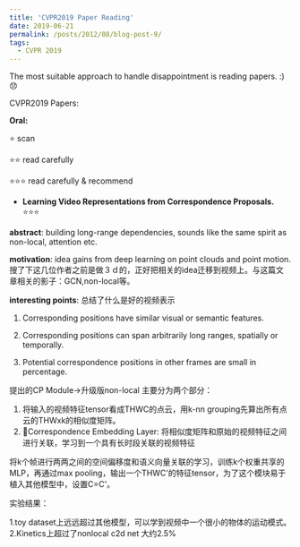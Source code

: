 ```yaml
---
title: 'CVPR2019 Paper Reading'
date: 2019-06-21
permalink: /posts/2012/08/blog-post-9/
tags:
  - CVPR 2019
---
```


The most suitable approach to handle disappointment is reading papers. :):disappointed:

CVPR2019 Papers:

**Oral:**

:star:  scan

:star::star:  read carefully 

:star::star::star:   read carefully & recommend

+ **Learning Video Representations from Correspondence Proposals.** :star::star::star:

**abstract**: building long-range dependencies, sounds like the same spirit as non-local, attention etc.

**motivation**: idea gains from deep learning on point clouds and point motion.搜了下这几位作者之前是做３ｄ的，正好把相关的idea迁移到视频上。与这篇文章相关的影子：GCN,non-local等。

**interesting points**: 总结了什么是好的视频表示

1. Corresponding positions have similar visual or semantic features.

2. Corresponding positions can span arbitrarily long ranges, spatially or temporally.

3. Potential correspondence positions in other frames are small in percentage.

提出的CP Module->升级版non-local
主要分为两个部分：
1. 将输入的视频特征tensor看成THWC的点云，用k-nn grouping先算出所有点云的THWxk的相似度矩阵。
2. :ghost:Correspondence Embedding Layer: 将相似度矩阵和原始的视频特征之间进行关联，学习到一个具有长时段关联的视频特征

将k个帧进行两两之间的空间偏移度和语义向量关联的学习，训练k个权重共享的MLP，再通过max pooling，输出一个THWC'的特征tensor，为了这个模块易于植入其他模型中，设置C=C'。

实验结果：

1.toy dataset上远远超过其他模型，可以学到视频中一个很小的物体的运动模式。
2.Kinetics上超过了nonlocal c2d net 大约2.5%
